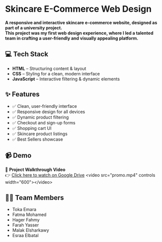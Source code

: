 # Skincare E-Commerce Web Design  

**A responsive and interactive skincare e-commerce website, designed as part of a university project.  
This project was my first web design experience, where I led a talented team in crafting a user-friendly and visually appealing platform.**

## 💻 Tech Stack  
- **HTML** – Structuring content & layout  
- **CSS** – Styling for a clean, modern interface  
- **JavaScript** – Interactive filtering & dynamic elements  

## ✨ Features  
- ✅ Clean, user-friendly interface  
- ✅ Responsive design for all devices  
- ✅ Dynamic product filtering  
- ✅ Checkout and sign-up forms  
- ✅ Shopping cart UI  
- ✅ Skincare product listings  
- ✅ Best Sellers showcase  

## 📹 Demo  

🎥 **Project Walkthrough Video**  
👉 [Click here to watch on Google Drive]([https://github.com/TokaEmara/Skincare-E-Commerce-Web-Design/blob/main/promo.mp4](https://drive.google.com/file/d/1YzO7c8L1mxaDBz-6ZkvGvfOtJh-mLXxB/view?usp=sharing))  
<video src="promo.mp4" controls width="600"></video>

## 👩‍💻 Team Members  
- Toka Emara  
- Fatma Mohamed  
- Hager Fahmy  
- Farah Yasser  
- Malak Elsharkawy  
- Esraa Elbatal  
